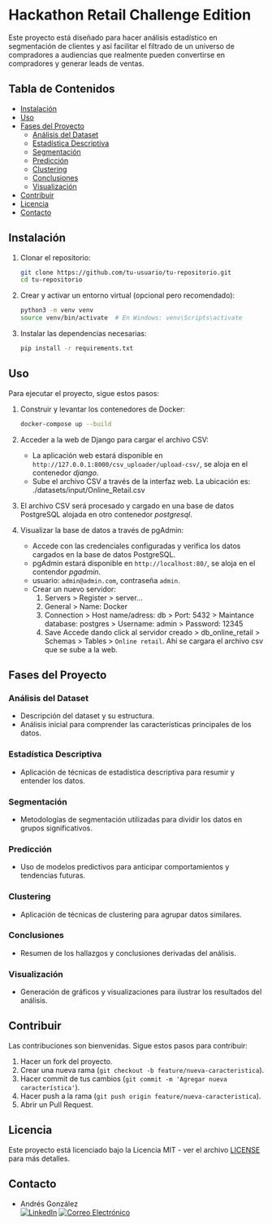 # Hackathon Retail Challenge Edition

Este proyecto está diseñado para hacer análisis estadístico en segmentación de clientes y así facilitar el filtrado de un universo de compradores a audiencias que realmente pueden convertirse en compradores y generar leads de ventas.

## Tabla de Contenidos

- [Instalación](#instalación)
- [Uso](#uso)
- [Fases del Proyecto](#fases-del-proyecto)
  - [Análisis del Dataset](#análisis-del-dataset)
  - [Estadística Descriptiva](#estadística-descriptiva)
  - [Segmentación](#segmentación)
  - [Predicción](#predicción)
  - [Clustering](#clustering)
  - [Conclusiones](#conclusiones)
  - [Visualización](#visualización)
- [Contribuir](#contribuir)
- [Licencia](#licencia)
- [Contacto](#contacto)

## Instalación

1. Clonar el repositorio:
    ```bash
    git clone https://github.com/tu-usuario/tu-repositorio.git
    cd tu-repositorio
    ```

2. Crear y activar un entorno virtual (opcional pero recomendado):
    ```bash
    python3 -m venv venv
    source venv/bin/activate  # En Windows: venv\Scripts\activate
    ```

3. Instalar las dependencias necesarias:
    ```bash
    pip install -r requirements.txt
    ```

## Uso

Para ejecutar el proyecto, sigue estos pasos:

1. Construir y levantar los contenedores de Docker:
    ```bash
    docker-compose up --build
    ```

2. Acceder a la web de Django para cargar el archivo CSV:
    - La aplicación web estará disponible en `http://127.0.0.1:8000/csv_uploader/upload-csv/`, se aloja en el contenedor *django*. 
    - Sube el archivo CSV a través de la interfaz web. La ubicación es: ./datasets/input/Online_Retail.csv

3. El archivo CSV será procesado y cargado en una base de datos PostgreSQL alojada en otro contenedor *postgresql*.

4. Visualizar la base de datos a través de pgAdmin:
    - Accede con las credenciales configuradas y verifica los datos cargados en la base de datos PostgreSQL.
    - pgAdmin estará disponible en `http://localhost:80/`, se aloja en el contendor *pgadmin*.
    - usuario: `admin@admin.com`, contraseña `admin`.
    - Crear un nuevo servidor:
        1) Servers > Register > server...
        2) General > Name: Docker 
        3) Connection > Host name/adress: db
                      > Port: 5432
                      > Maintance database: postgres
                      > Username: admin
                      > Password: 12345
        4) Save
    Accede dando click al servidor creado > db_online_retail > Schemas > Tables > `Online retail`. Ahí se cargara el archivo csv que se sube a la web. 

## Fases del Proyecto

### Análisis del Dataset

- Descripción del dataset y su estructura.
- Análisis inicial para comprender las características principales de los datos.

### Estadística Descriptiva

- Aplicación de técnicas de estadística descriptiva para resumir y entender los datos.

### Segmentación

- Metodologías de segmentación utilizadas para dividir los datos en grupos significativos.

### Predicción

- Uso de modelos predictivos para anticipar comportamientos y tendencias futuras.

### Clustering

- Aplicación de técnicas de clustering para agrupar datos similares.

### Conclusiones

- Resumen de los hallazgos y conclusiones derivadas del análisis.

### Visualización

- Generación de gráficos y visualizaciones para ilustrar los resultados del análisis.

## Contribuir

Las contribuciones son bienvenidas. Sigue estos pasos para contribuir:

1. Hacer un fork del proyecto.
2. Crear una nueva rama (`git checkout -b feature/nueva-caracteristica`).
3. Hacer commit de tus cambios (`git commit -m 'Agregar nueva característica'`).
4. Hacer push a la rama (`git push origin feature/nueva-caracteristica`).
5. Abrir un Pull Request.

## Licencia

Este proyecto está licenciado bajo la Licencia MIT - ver el archivo [LICENSE](LICENSE) para más detalles.

## Contacto

- Andrés González  
[![LinkedIn](https://img.shields.io/badge/LinkedIn-0077B5?style=for-the-badge&logo=linkedin&logoColor=white)](https://www.linkedin.com/in/andres946/)
[![Correo Electrónico](https://img.shields.io/badge/Correo%20Electrónico-andresgvelasquez8@gmail.com-red?style=for-the-badge&logo=mail.ru)](mailto:andresgvelasquez8@gmail.com) 